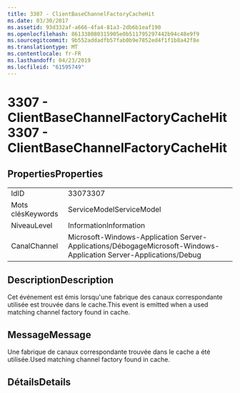 ```yaml
---
title: 3307 - ClientBaseChannelFactoryCacheHit
ms.date: 03/30/2017
ms.assetid: 93d332af-a666-4fa4-81a3-2db6b1eaf190
ms.openlocfilehash: 861338080315905e0b511795297442b94c48e9f9
ms.sourcegitcommit: 9b552addadfb57fab0b9e7852ed4f1f1b8a42f8e
ms.translationtype: MT
ms.contentlocale: fr-FR
ms.lasthandoff: 04/23/2019
ms.locfileid: "61595749"
---
```

# <a name="3307---clientbasechannelfactorycachehit"></a><span data-ttu-id="41aa4-102">3307 - ClientBaseChannelFactoryCacheHit</span><span class="sxs-lookup"><span data-stu-id="41aa4-102">3307 - ClientBaseChannelFactoryCacheHit</span></span>
## <a name="properties"></a><span data-ttu-id="41aa4-103">Properties</span><span class="sxs-lookup"><span data-stu-id="41aa4-103">Properties</span></span>  
  
|||  
|-|-|  
|<span data-ttu-id="41aa4-104">Id</span><span class="sxs-lookup"><span data-stu-id="41aa4-104">ID</span></span>|<span data-ttu-id="41aa4-105">3307</span><span class="sxs-lookup"><span data-stu-id="41aa4-105">3307</span></span>|  
|<span data-ttu-id="41aa4-106">Mots clés</span><span class="sxs-lookup"><span data-stu-id="41aa4-106">Keywords</span></span>|<span data-ttu-id="41aa4-107">ServiceModel</span><span class="sxs-lookup"><span data-stu-id="41aa4-107">ServiceModel</span></span>|  
|<span data-ttu-id="41aa4-108">Niveau</span><span class="sxs-lookup"><span data-stu-id="41aa4-108">Level</span></span>|<span data-ttu-id="41aa4-109">Information</span><span class="sxs-lookup"><span data-stu-id="41aa4-109">Information</span></span>|  
|<span data-ttu-id="41aa4-110">Canal</span><span class="sxs-lookup"><span data-stu-id="41aa4-110">Channel</span></span>|<span data-ttu-id="41aa4-111">Microsoft-Windows-Application Server-Applications/Débogage</span><span class="sxs-lookup"><span data-stu-id="41aa4-111">Microsoft-Windows-Application Server-Applications/Debug</span></span>|  
  
## <a name="description"></a><span data-ttu-id="41aa4-112">Description</span><span class="sxs-lookup"><span data-stu-id="41aa4-112">Description</span></span>  
 <span data-ttu-id="41aa4-113">Cet événement est émis lorsqu'une fabrique des canaux correspondante utilisée est trouvée dans le cache.</span><span class="sxs-lookup"><span data-stu-id="41aa4-113">This event is emitted when a used matching channel factory found in cache.</span></span>  
  
## <a name="message"></a><span data-ttu-id="41aa4-114">Message</span><span class="sxs-lookup"><span data-stu-id="41aa4-114">Message</span></span>  
 <span data-ttu-id="41aa4-115">Une fabrique de canaux correspondante trouvée dans le cache a été utilisée.</span><span class="sxs-lookup"><span data-stu-id="41aa4-115">Used matching channel factory found in cache.</span></span>  
  
## <a name="details"></a><span data-ttu-id="41aa4-116">Détails</span><span class="sxs-lookup"><span data-stu-id="41aa4-116">Details</span></span>
